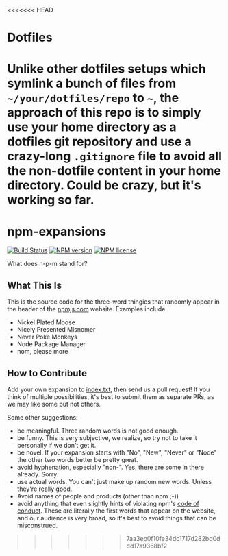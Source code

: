 <<<<<<< HEAD
# Dotfiles

Unlike other dotfiles setups which symlink a bunch of files from `~/your/dotfiles/repo` to `~`, the approach of this repo is to simply use your home directory as a dotfiles git repository and use a crazy-long `.gitignore` file to avoid all the non-dotfile content in your home directory. Could be crazy, but it's working so far.
=======
# npm-expansions
[![Build Status](http://img.shields.io/travis/npm/npm-expansions.svg?style=flat-square)](https://travis-ci.org/npm/npm-expansions) [![NPM version](http://img.shields.io/npm/v/npm-expansions.svg?style=flat-square)](https://www.npmjs.org/package/npm-expansions) [![NPM license](http://img.shields.io/npm/l/npm-expansions.svg?style=flat-square)](https://www.npmjs.org/package/npm-expansions)

What does n-p-m stand for?

## What This Is

This is the source code for the three-word thingies that randomly appear in the header of the [npmjs.com](https://npmjs.com) website. Examples include:

- Nickel Plated Moose
- Nicely Presented Misnomer
- Never Poke Monkeys
- Node Package Manager
- nom, please more

## How to Contribute

Add your own expansion to [index.txt](index.txt), then send us a pull request! If you think of multiple possibilities, it's best to submit them as separate PRs, as we may like some but not others.

Some other suggestions:

* be meaningful. Three random words is not good enough.
* be funny. This is very subjective, we realize, so try not to take it personally if we don't get it.
* be novel. If your expansion starts with "No", "New", "Never" or "Node" the other two words better be pretty great.
* avoid hyphenation, especially "non-". Yes, there are some in there already. Sorry.
* use actual words. You can't just make up random new words. Unless they're really good.
* Avoid names of people and products (other than npm ;-))
* avoid anything that even slightly hints of violating npm's [code of conduct](https://www.npmjs.com/policies/conduct/). These are literally the first words that appear on the website, and our audience is very broad, so it's best to avoid things that can be misconstrued.
>>>>>>> 7aa3eb0f10fe34dc1717d282bd0ddd17a9368bf2
